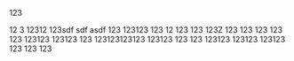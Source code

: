 123

12
3
12312
123sdf
sdf
asdf
123
123123
123
12
123
123
123Z
123
123
123
123
123
123123
123123
123
123123123123
123123
123
123
123123
123123
123123
123
123
123
